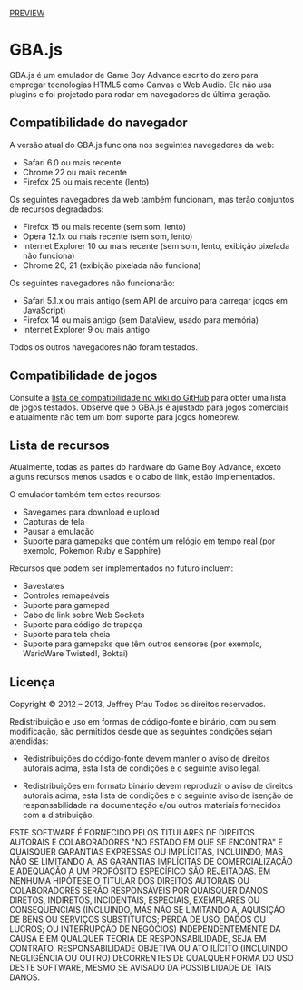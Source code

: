 <a href="https://danvneitzel.github.io/Emu_GBA_Js/" target="_blank">PREVIEW</a>

GBA.js
======

GBA.js é um emulador de Game Boy Advance escrito do zero para empregar tecnologias HTML5 como Canvas e Web Audio. Ele não usa plugins e foi projetado para rodar em navegadores de última geração.

## Compatibilidade do navegador
A versão atual do GBA.js funciona nos seguintes navegadores da web:

* Safari 6.0 ou mais recente
* Chrome 22 ou mais recente
* Firefox 25 ou mais recente (lento)

Os seguintes navegadores da web também funcionam, mas terão conjuntos de recursos degradados:

* Firefox 15 ou mais recente (sem som, lento)
* Opera 12.1x ou mais recente (sem som, lento)
* Internet Explorer 10 ou mais recente (sem som, lento, exibição pixelada não funciona)
* Chrome 20, 21 (exibição pixelada não funciona)

Os seguintes navegadores não funcionarão:

* Safari 5.1.x ou mais antigo (sem API de arquivo para carregar jogos em JavaScript)
* Firefox 14 ou mais antigo (sem DataView, usado para memória)
* Internet Explorer 9 ou mais antigo

Todos os outros navegadores não foram testados.

## Compatibilidade de jogos
Consulte a [lista de compatibilidade no wiki do GitHub](https://github.com/endrift/gbajs/wiki/Compatibility-List) para obter uma lista de jogos testados. Observe que o GBA.js é ajustado para jogos comerciais e atualmente não tem um bom suporte para jogos homebrew.

## Lista de recursos
Atualmente, todas as partes do hardware do Game Boy Advance, exceto alguns recursos menos usados ​​e o cabo de link, estão implementados.

O emulador também tem estes recursos:

* Savegames para download e upload
* Capturas de tela
* Pausar a emulação
* Suporte para gamepaks que contêm um relógio em tempo real (por exemplo, Pokemon Ruby e Sapphire)

Recursos que podem ser implementados no futuro incluem:

* Savestates
* Controles remapeáveis
* Suporte para gamepad
* Cabo de link sobre Web Sockets
* Suporte para código de trapaça
* Suporte para tela cheia
* Suporte para gamepaks que têm outros sensores (por exemplo, WarioWare Twisted!, Boktai)

## Licença
Copyright © 2012 – 2013, Jeffrey Pfau
Todos os direitos reservados.

Redistribuição e uso em formas de código-fonte e binário, com ou sem
modificação, são permitidos desde que as seguintes condições sejam atendidas:

* Redistribuições do código-fonte devem manter o aviso de direitos autorais acima, esta
lista de condições e o seguinte aviso legal.

* Redistribuições em formato binário devem reproduzir o aviso de direitos autorais acima,
esta lista de condições e o seguinte aviso de isenção de responsabilidade na documentação
e/ou outros materiais fornecidos com a distribuição.

ESTE SOFTWARE É FORNECIDO PELOS TITULARES DE DIREITOS AUTORAIS E COLABORADORES "NO ESTADO EM QUE SE ENCONTRA"
E QUAISQUER GARANTIAS EXPRESSAS OU IMPLÍCITAS, INCLUINDO, MAS NÃO SE LIMITANDO A,
AS GARANTIAS IMPLÍCITAS DE COMERCIALIZAÇÃO E ADEQUAÇÃO A UM PROPÓSITO ESPECÍFICO
SÃO REJEITADAS. EM NENHUMA HIPÓTESE O TITULAR DOS DIREITOS AUTORAIS OU COLABORADORES SERÃO
RESPONSÁVEIS POR QUAISQUER DANOS DIRETOS, INDIRETOS, INCIDENTAIS, ESPECIAIS, EXEMPLARES OU
CONSEQUENCIAIS (INCLUINDO, MAS NÃO SE LIMITANDO A, AQUISIÇÃO DE
BENS OU SERVIÇOS SUBSTITUTOS; PERDA DE USO, DADOS OU LUCROS; OU INTERRUPÇÃO
DE NEGÓCIOS) INDEPENDENTEMENTE DA CAUSA E EM QUALQUER TEORIA DE RESPONSABILIDADE, SEJA EM
CONTRATO, RESPONSABILIDADE OBJETIVA OU ATO ILÍCITO (INCLUINDO NEGLIGÊNCIA OU OUTRO)
DECORRENTES DE QUALQUER FORMA DO USO DESTE SOFTWARE, MESMO SE AVISADO DA
POSSIBILIDADE DE TAIS DANOS.
